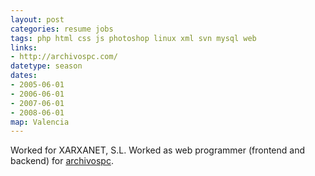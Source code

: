 ```yaml
---
layout: post
categories: resume jobs
tags: php html css js photoshop linux xml svn mysql web
links:
- http://archivospc.com/
datetype: season
dates:
- 2005-06-01
- 2006-06-01
- 2007-06-01
- 2008-06-01
map: Valencia
---
```


Worked for  XARXANET, S.L. Worked as web programmer (frontend and backend) for [archivospc](http://archivospc.com/).
